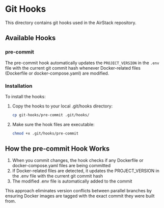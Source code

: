# Git Hooks

This directory contains git hooks used in the AirStack repository.

## Available Hooks

### pre-commit

The pre-commit hook automatically updates the `PROJECT_VERSION` in the `.env` file with the current git commit hash whenever Docker-related files (Dockerfile or docker-compose.yaml) are modified.

### Installation

To install the hooks:

1. Copy the hooks to your local .git/hooks directory:
   ```bash
   cp git-hooks/pre-commit .git/hooks/
   ```

2. Make sure the hook files are executable:
   ```bash
   chmod +x .git/hooks/pre-commit
   ```

## How the pre-commit Hook Works

1. When you commit changes, the hook checks if any Dockerfile or docker-compose.yaml files are being committed
2. If Docker-related files are detected, it updates the PROJECT_VERSION in the .env file with the current git commit hash
3. The modified .env file is automatically added to the commit

This approach eliminates version conflicts between parallel branches by ensuring Docker images are tagged with the exact commit they were built from.